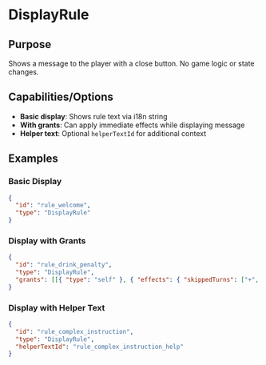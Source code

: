 # DisplayRule

## Purpose

Shows a message to the player with a close button. No game logic or state changes.

## Capabilities/Options

- **Basic display**: Shows rule text via i18n string
- **With grants**: Can apply immediate effects while displaying message
- **Helper text**: Optional `helperTextId` for additional context

## Examples

### Basic Display

```json
{
  "id": "rule_welcome",
  "type": "DisplayRule"
}
```

### Display with Grants

```json
{
  "id": "rule_drink_penalty",
  "type": "DisplayRule",
  "grants": [[{ "type": "self" }, { "effects": { "skippedTurns": ["+", 1] } }]]
}
```

### Display with Helper Text

```json
{
  "id": "rule_complex_instruction",
  "type": "DisplayRule",
  "helperTextId": "rule_complex_instruction_help"
}
```
